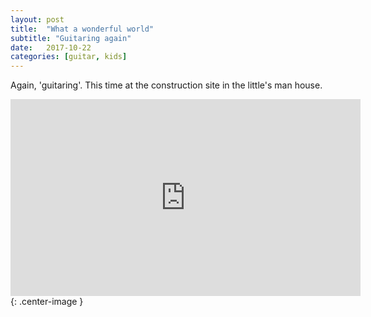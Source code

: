 ```yaml
---
layout: post
title:  "What a wonderful world"
subtitle: "Guitaring again"
date:   2017-10-22
categories: [guitar, kids]
---
```

Again, 'guitaring'. This time at the construction site in the little's man house.

<iframe width="560" height="315" src="https://www.youtube.com/embed/jtJO8r2oEGo" frameborder="0" allow="accelerometer; autoplay; encrypted-media; gyroscope; picture-in-picture" allowfullscreen></iframe>{: .center-image }


